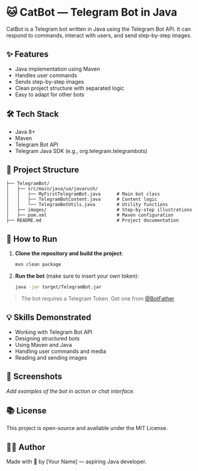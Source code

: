 # 🐱 CatBot — Telegram Bot in Java

CatBot is a Telegram bot written in Java using the Telegram Bot API. It can respond to commands, interact with users, and send step-by-step images.

## ✨ Features

- Java implementation using Maven
- Handles user commands
- Sends step-by-step images
- Clean project structure with separated logic
- Easy to adapt for other bots

## 🛠️ Tech Stack

- Java 8+
- Maven
- Telegram Bot API
- Telegram Java SDK (e.g., org.telegram.telegrambots)

## 📁 Project Structure

```
├── TelegramBot/
│   ├── src/main/java/ua/javarush/
│   │   ├── MyFirstTelegramBot.java      # Main bot class
│   │   ├── TelegramBotContent.java      # Content logic
│   │   └── TelegramBotUtils.java        # Utility functions
│   ├── images/                          # Step-by-step illustrations
│   ├── pom.xml                          # Maven configuration
├── README.md                            # Project documentation
```

## 🚀 How to Run

1. **Clone the repository and build the project**:
   ```bash
   mvn clean package
   ```

2. **Run the bot** (make sure to insert your own token):
   ```bash
   java -jar target/TelegramBot.jar
   ```

> The bot requires a Telegram Token. Get one from [@BotFather](https://t.me/BotFather)

## 💡 Skills Demonstrated

- Working with Telegram Bot API
- Designing structured bots
- Using Maven and Java
- Handling user commands and media
- Reading and sending images

## 📸 Screenshots

_Add examples of the bot in action or chat interface._

## 📚 License

This project is open-source and available under the MIT License.

## 👨‍💻 Author

Made with 🐾 by [Your Name] — aspiring Java developer.
